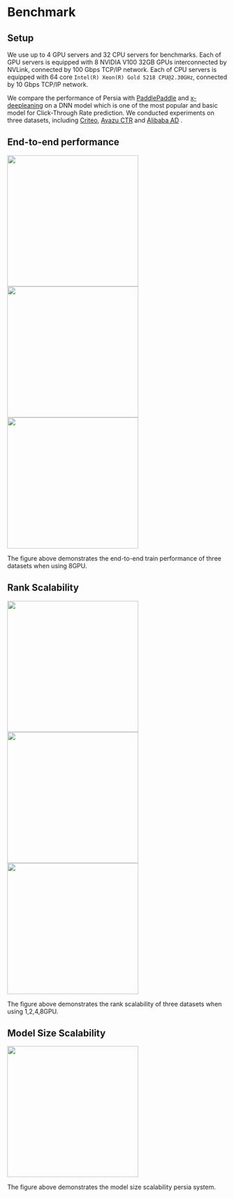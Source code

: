 Benchmark
======

## Setup

We use up to 4 GPU servers and 32 CPU servers for benchmarks. Each of GPU servers is equipped with 8 NVIDIA V100 32GB GPUs interconnected by NVLink, connected by 100 Gbps TCP/IP network. Each of CPU servers is equipped with 64 core `Intel(R) Xeon(R) Gold 5218 CPU@2.30GHz`, connected by 10 Gbps TCP/IP network.

We compare the performance of Persia with [PaddlePaddle](https://github.com/PaddlePaddle/Paddle) and [x-deepleaning](https://github.com/alibaba/x-deeplearning) on a DNN model which is one of the most popular and basic model for Click-Through Rate prediction. We conducted experiments on three datasets, including [Criteo](https://www.kaggle.com/c/criteo-display-ad-challenge), [Avazu CTR](https://www.kaggle.com/c/avazu-ctr-prediction) and [Alibaba AD](https://www.kaggle.com/pavansanagapati/ad-displayclick-data-on-taobaocom)
.

## End-to-end performance

<img src="https://github.com/PersiaML/paper-experiments/blob/main/img/AUC%20on%20Criteo%20Dataset.png" width="300" height="300">
<img src="https://github.com/PersiaML/paper-experiments/blob/main/img/AUC%20on%20Avazu%20CTR%20Dataset.png" width="300" height="300">
<img src="https://github.com/PersiaML/paper-experiments/blob/main/img/AUC%20on%20Alibaba%20AD%20Dataset.png" width="300" height="300">

The figure above demonstrates the end-to-end train performance of three datasets when using 8GPU.


## Rank Scalability

<img src="https://github.com/PersiaML/paper-experiments/blob/main/img/Scalibility%20on%20Criteo%20Dataset.png" width="300" height="300">
<img src="https://github.com/PersiaML/paper-experiments/blob/main/img/Scalibility%20on%20Avazu%20CTR%20Dataset.png" width="300" height="300">
<img src="https://github.com/PersiaML/paper-experiments/blob/main/img/Scalibility%20on%20Alibaba%20AD%20Dataset.png" width="300" height="300">


The figure above demonstrates the rank scalability of three datasets when using 1,2,4,8GPU.

## Model Size Scalability

<img src="https://github.com/PersiaML/paper-experiments/blob/main/img/persia_model_scalability.png" width="300" height="300">

The figure above demonstrates the model size scalability persia system.